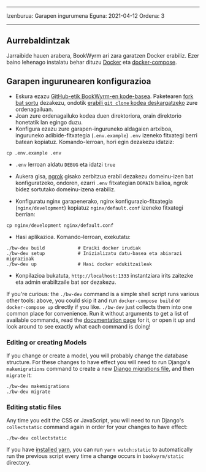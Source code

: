 - - -
Izenburua: Garapen ingurumena Eguna: 2021-04-12 Ordena: 3
- - -

## Aurrebaldintzak

Jarraibide hauen arabera, BookWyrm ari zara garatzen Docker erabiliz. Ezer baino lehenago instalatu behar dituzu [Docker](https://docs.docker.com/engine/install/) eta [docker-compose](https://docs.docker.com/compose/install/).

## Garapen ingurunearen konfigurazioa

- Eskura ezazu [GitHub-etik BookWyrm-en kode-basea](https://github.com/bookwyrm-social/bookwyrm). Paketearen [fork bat sortu](https://docs.github.com/en/get-started/quickstart/fork-a-repo) dezakezu, ondotik [erabili `git clone` kodea deskargatzeko](https://docs.github.com/en/github/creating-cloning-and-archiving-repositories/cloning-a-repository-from-github/cloning-a-repository) zure ordenagailuan.
- Joan zure ordenagailuko kodea duen direktoriora, orain direktorio honetatik lan egingo duzu.
- Konfigura ezazu zure garapen-inguruneko aldagaien artxiboa, inguruneko adibide-fitxategia (`.env.example`) `.env` izeneko fitxategi berri batean kopiatuz. Komando-lerroan, hori egin dezakezu idatziz:
``` { .sh }
cp .env.example .env
```
- `.env` lerroan aldatu `DEBUG` eta idatzi `true`
- Aukera gisa, [ngrok](https://ngrok.com/) gisako zerbitzua erabil dezakezu domeinu-izen bat konfiguratzeko, ondoren, ezarri `.env` fitxategian `DOMAIN` balioa, ngrok bidez sortutako domeinu-izena erabiliz.

- Konfiguratu nginx garapenerako, nginx konfigurazio-fitxategia (`nginx/development`) kopiatuz `nginx/default.conf` izeneko fitxategi berrian:
``` { .sh }
cp nginx/development nginx/default.conf
```

- Hasi aplikazioa. Komando-lerroan, exekutatu:
``` { .sh }
./bw-dev build            # Eraiki docker irudiak
./bw-dev setup            # Inizializatu datu-basea eta abiarazi migrazioak
./bw-dev up               # Hasi docker edukitzaileak
```
- Konpilazioa bukatuta, `http://localhost:1333` instantziara irits zaitezke eta admin erabiltzaile bat sor dezakezu.

If you're curious: the `./bw-dev` command is a simple shell script runs various other tools: above, you could skip it and run `docker-compose build` or `docker-compose up` directly if you like. `./bw-dev` just collects them into one common place for convenience. Run it without arguments to get a list of available commands, read the [documentation page](/command-line-tool.html) for it, or open it up and look around to see exactly what each command is doing!

### Editing or creating Models

If you change or create a model, you will probably change the database structure. For these changes to have effect you will need to run Django's `makemigrations` command to create a new [Django migrations file](https://docs.djangoproject.com/en/3.2/topics/migrations), and then `migrate` it:

``` { .sh }
./bw-dev makemigrations
./bw-dev migrate
```

### Editing static files
Any time you edit the CSS or JavaScript, you will need to run Django's `collectstatic` command again in order for your changes to have effect:
``` { .sh }
./bw-dev collectstatic
```

If you have [installed yarn](https://yarnpkg.com/getting-started/install), you can run `yarn watch:static` to automatically run the previous script every time a change occurs in `bookwyrm/static` directory.
